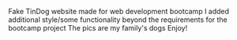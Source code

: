 Fake TinDog website made for web development bootcamp
I added additional style/some functionality beyond the requirements for the bootcamp project
The pics are my family's dogs
Enjoy!
